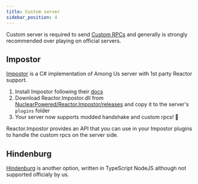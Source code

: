 ```yaml
---
title: Custom server
sidebar_position: 4
---
```


Custom server is required to send [Custom RPCs](guides/custom_rpcs.md) and generally is strongly recommended over playing on official servers.

## Impostor

[Impostor](https://github.com/Impostor/Impostor) is a C# implementation of Among Us server with 1st party Reactor support.

1. Install Impostor following their [docs](https://github.com/Impostor/Impostor/blob/master/docs/Running-the-server.md)
2. Download Reactor.Impostor.dll from [NuclearPowered/Reactor.Impostor/releases](https://github.com/NuclearPowered/Reactor.Impostor/releases) and copy it to the server's `plugins` folder
3. Your server now supports modded handshake and custom rpcs! :tada:

Reactor.Impostor provides an API that you can use in your Impostor plugins to handle the custom rpcs on the server side.

## Hindenburg
[Hindenburg](https://github.com/SkeldJS/Hindenburg) is another option, written in TypeScript NodeJS although not supported officialy by us.